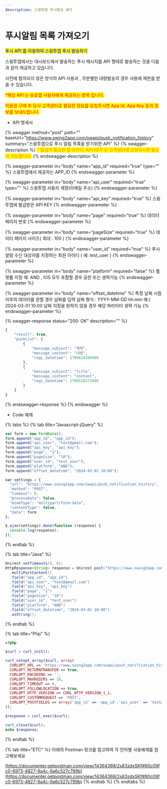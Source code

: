 ```yaml
---
description: 스윙투앱 푸시발송 API
---
```


# 푸시알림 목록 가져오기

<mark style="color:blue;">푸시 API 를 이용하여 스윙투앱 푸시 발송하기</mark>

스윙투앱에서는 대시보드에서 발송하는 푸시 메시지를  API 형태로 발송하는 것을 다음과 같이 제공하고 있습니다.

사전에 협의되지 않은 방식의 API 사용과 , 무분별한 대량발송의 경우 사용에 제한을 받을 수 있습니다.

<mark style="color:red;">\*해당 API 는 유료앱 사용자에게 제공되는 항목 입니다.</mark>&#x20;

<mark style="color:red;">이용권 구매 후 당사 고객센터로 필요한 정보를 요청주시면 App Id, App Key 등의 정보를 보내드립니다.</mark>&#x20;



* API 명세서

{% swagger method="post" path="" baseUrl="https://www.swing2app.com/swapi/push_notification_history" summary="스윙투앱으로 푸시 알림 목록을 받기위한 API" %}
{% swagger-description %}
<mark style="color:orange;">**\* 발급이 필요한 앱 아이디, API KEY 는 고객센터에 요청하시면 발급이 가능합니다.**</mark>
{% endswagger-description %}

{% swagger-parameter in="body" name="app_id" required="true" type="" %}
스윙투앱에서 제공하는 APP\_ID
{% endswagger-parameter %}

{% swagger-parameter in="body" name="api_user" required="true" type="" %}
스윙투앱 사용자 계정(이메일 주소)
{% endswagger-parameter %}

{% swagger-parameter in="body" name="api_key" required="true" %}
스윙투앱에 발급받은 API KEY
{% endswagger-parameter %}

{% swagger-parameter in="body" name="page" required="true" %}
데이터 페이지 번호
{% endswagger-parameter %}

{% swagger-parameter in="body" name="pageSize" required="true" %}
데이터 페이지 사이즈( 최대 : 100 )
{% endswagger-parameter %}

{% swagger-parameter in="body" name="user_id" required="true" %}
푸시 알람 수신 대상자를 지정하는 회원 아이디 ( 예: test\_user )
{% endswagger-parameter %}

{% swagger-parameter in="body" name="platform" required="false" %}
플랫폼 지정 예: AND , IOS 모두 포함할 경우 공란 또는 생략가능
{% endswagger-parameter %}

{% swagger-parameter in="body" name="offset_datetime" %}
특정 날짜 시점 이후의 데이터를 원할 경우 날짜를 입력 날짜 형식 : YYYY-MM-DD hh:mm 예:) 2024-03-01 10:00 날짜 지정을 원하지 않을 경우 해당 파라미터 생략 가능
{% endswagger-parameter %}

{% swagger-response status="200: OK" description="" %}
```javascript
{
    "result": true,
    "pushList": [
        {
            "message_subject": "제목",
            "message_content": "내용",
            "regi_datetime": 1709614395000
        },
        {
            "message_subject": "title",
            "message_content": "content",
            "regi_datetime": 1709520271000
        }
    ]
}
```
{% endswagger-response %}
{% endswagger %}

* Code 예제

{% tabs %}
{% tab title="Javascript-jQuery" %}
```javascript
var form = new FormData();
form.append("app_id", "app_id");
form.append("api_user", "test@gmail.com");
form.append("api_key", "api_key");
form.append("page", "1");
form.append("pageSize", "10");
form.append("user_id", "test_user");
form.append("platform", "AND");
form.append("offset_datetime", "2024-03-01 10:00");

var settings = {
  "url": "https://www.swing2app.com/swapi/push_notification_history",
  "method": "POST",
  "timeout": 0,
  "processData": false,
  "mimeType": "multipart/form-data",
  "contentType": false,
  "data": form
};

$.ajax(settings).done(function (response) {
  console.log(response);
});
```
{% endtab %}

{% tab title="Java" %}
```java
Unirest.setTimeouts(0, 0);
HttpResponse<String> response = Unirest.post("https://www.swing2app.com/swapi/push_notification_history")
  .multiPartContent()
  .field("app_id", "app_id")
  .field("api_user", "test@gmail.com")
  .field("api_key", "api_key")
  .field("page", "1")
  .field("pageSize", "10")
  .field("user_id", "test_user")
  .field("platform", "AND")
  .field("offset_datetime", "2024-03-01 10:00")
  .asString();

```
{% endtab %}

{% tab title="Php" %}
```php
<?php

$curl = curl_init();

curl_setopt_array($curl, array(
  CURLOPT_URL => 'https://www.swing2app.com/swapi/push_notification_history',
  CURLOPT_RETURNTRANSFER => true,
  CURLOPT_ENCODING => '',
  CURLOPT_MAXREDIRS => 10,
  CURLOPT_TIMEOUT => 0,
  CURLOPT_FOLLOWLOCATION => true,
  CURLOPT_HTTP_VERSION => CURL_HTTP_VERSION_1_1,
  CURLOPT_CUSTOMREQUEST => 'POST',
  CURLOPT_POSTFIELDS => array('app_id' => 'app_id','api_user' => 'test@gmail.com','api_key' => 'api_key','page' => '1','pageSize' => '10','user_id' => 'test_user','platform' => 'AND','offset_datetime' => '2024-03-01 10:00'),
));

$response = curl_exec($curl);

curl_close($curl);
echo $response;

```
{% endtab %}

{% tab title="ETC" %}
아래의 Postman 링크를 참고하여 각 언어별 사용예제를 참고해보세요

[https://documenter.getpostman.com/view/14364369/2s83zdxSKf#80c09fc0-6973-4827-9a4c-9a6c527c799b](https://documenter.getpostman.com/view/14364369/2s83zdxSKf#80c09fc0-6973-4827-9a4c-9a6c527c799b)
{% endtab %}
{% endtabs %}
